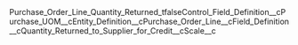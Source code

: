 <?xml version="1.0" encoding="UTF-8"?><CustomMetadata xmlns="http://soap.sforce.com/2006/04/metadata" xmlns:xsi="http://www.w3.org/2001/XMLSchema-instance" xmlns:xsd="http://www.w3.org/2001/XMLSchema"><label>Purchase_Order_Line_Quantity_Returned_t</label><protected>false</protected><values><field>Control_Field_Definition__c</field><value xsi:type="xsd:string">Purchase_UOM__c</value></values><values><field>Entity_Definition__c</field><value xsi:type="xsd:string">Purchase_Order_Line__c</value></values><values><field>Field_Definition__c</field><value xsi:type="xsd:string">Quantity_Returned_to_Supplier_for_Credit__c</value></values><values><field>Scale__c</field><value xsi:nil="true"/></values></CustomMetadata>